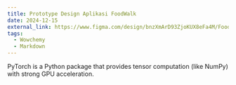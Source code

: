 ```yaml
---
title: Prototype Design Aplikasi FoodWalk
date: 2024-12-15
external_link: https://www.figma.com/design/bnzXmArD93ZjoKUX8eFa4M/FoodWalk?node-id=1-4&p=f&t=tflITKx30HhprnIN-0
tags:
  - Wowchemy
  - Markdown
---
```


PyTorch is a Python package that provides tensor computation (like NumPy) with strong GPU acceleration.

<!--more-->
